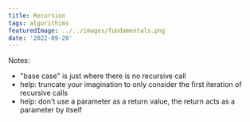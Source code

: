 ```yaml
---
title: Recursion
tags: algorithims
featuredImage: ../../images/fundamentals.png
date: '2022-09-20'
---
```


Notes:
- "base case" is just where there is no recursive call
- help: truncate your imagination to only consider the first iteration of recursive calls
- help: don't use a parameter as a return value, the return acts as a parameter by itself